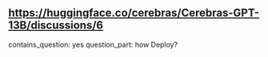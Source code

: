 ## https://huggingface.co/cerebras/Cerebras-GPT-13B/discussions/6

contains_question: yes
question_part: how Deploy?